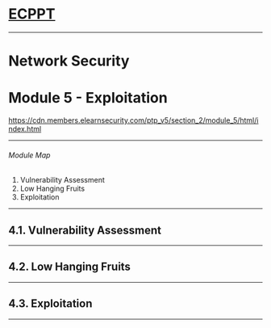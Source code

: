 # [ECPPT](https://members.elearnsecurity.com/courses/penetration_testing_professional_v5)
__________________________
# Network Security
# Module 5 - Exploitation

https://cdn.members.elearnsecurity.com/ptp_v5/section_2/module_5/html/index.html

__________________________
###### Module Map
1. Vulnerability Assessment
2. Low Hanging Fruits
3. Exploitation

__________________________
## 4.1. Vulnerability Assessment


__________________________
## 4.2. Low Hanging Fruits


__________________________
## 4.3. Exploitation


__________________________
